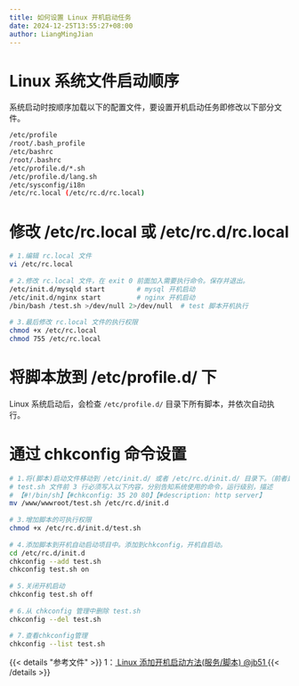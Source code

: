 ```yaml
---
title: 如何设置 Linux 开机启动任务
date: 2024-12-25T13:55:27+08:00
author: LiangMingJian
---
```


# Linux 系统文件启动顺序

系统启动时按顺序加载以下的配置文件，要设置开机启动任务即修改以下部分文件。

```bash
/etc/profile
/root/.bash_profile
/etc/bashrc
/root/.bashrc
/etc/profile.d/*.sh
/etc/profile.d/lang.sh
/etc/sysconfig/i18n
/etc/rc.local (/etc/rc.d/rc.local)
```

# 修改 /etc/rc.local 或 /etc/rc.d/rc.local

```bash
# 1.编辑 rc.local 文件
vi /etc/rc.local
 
# 2.修改 rc.local 文件，在 exit 0 前面加入需要执行命令。保存并退出。
/etc/init.d/mysqld start        # mysql 开机启动
/etc/init.d/nginx start         # nginx 开机启动
/bin/bash /test.sh >/dev/null 2>/dev/null  # test 脚本开机执行
 
# 3.最后修改 rc.local 文件的执行权限
chmod +x /etc/rc.local
chmod 755 /etc/rc.local
```

# 将脚本放到 /etc/profile.d/ 下

Linux 系统启动后，会检查 `/etc/profile.d/`  目录下所有脚本，并依次自动执行。

# 通过 chkconfig 命令设置

```bash
# 1.将(脚本)启动文件移动到 /etc/init.d/ 或者 /etc/rc.d/init.d/ 目录下。（前者是后者的软连接）
# test.sh 文件前 3 行必须写入以下内容，分别告知系统使用的命令，运行级别，描述
# 【#!/bin/sh】【#chkconfig: 35 20 80】【#description: http server】
mv /www/wwwroot/test.sh /etc/rc.d/init.d
 
# 3.增加脚本的可执行权限
chmod +x /etc/rc.d/init.d/test.sh
 
# 4.添加脚本到开机自动启动项目中。添加到chkconfig，开机自启动。
cd /etc/rc.d/init.d
chkconfig --add test.sh
chkconfig test.sh on
 
# 5.关闭开机启动 
chkconfig test.sh off
 
# 6.从 chkconfig 管理中删除 test.sh
chkconfig --del test.sh
 
# 7.查看chkconfig管理
chkconfig --list test.sh
```

{{< details "参考文件" >}} 
1：[ Linux 添加开机启动方法(服务/脚本)  @jb51 ](https://www.jb51.net/article/176257.htm)
{{< /details >}}
